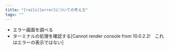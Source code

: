 ```yaml
---
title: "[rails][error]についての考え方"
tags: ""
---
```


-   エラー画面を調べる
-   ターミナルの処理を確認する[Cannot render console from 10.0.2.2!　これはエラーの表示ではない]
